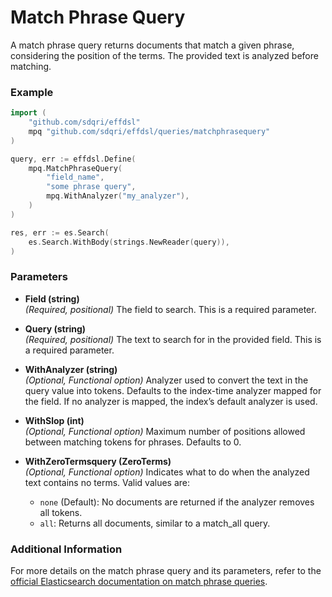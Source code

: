 # Match Phrase Query

A match phrase query returns documents that match a given phrase, considering the position of the terms. The provided text is analyzed before matching.

### Example

```go
import (
	"github.com/sdqri/effdsl"
	mpq "github.com/sdqri/effdsl/queries/matchphrasequery"
)

query, err := effdsl.Define(
    mpq.MatchPhraseQuery(
        "field_name",
        "some phrase query",
        mpq.WithAnalyzer("my_analyzer"),
    )
)

res, err := es.Search(
    es.Search.WithBody(strings.NewReader(query)),
)
```

### Parameters

*   **Field (string)**  
    _(Required, positional)_ The field to search. This is a required parameter.

*   **Query (string)**  
    _(Required, positional)_ The text to search for in the provided field. This is a required parameter.

*   **WithAnalyzer (string)**  
    _(Optional, Functional option)_ Analyzer used to convert the text in the query value into tokens. Defaults to the index-time analyzer mapped for the field. If no analyzer is mapped, the index’s default analyzer is used.

*   **WithSlop (int)**  
    _(Optional, Functional option)_ Maximum number of positions allowed between matching tokens for phrases. Defaults to 0.

*   **WithZeroTermsquery (ZeroTerms)**  
    _(Optional, Functional option)_ Indicates what to do when the analyzed text contains no terms. Valid values are:
    * `none` (Default): No documents are returned if the analyzer removes all tokens.
    * `all`: Returns all documents, similar to a match_all query.

### Additional Information

For more details on the match phrase query and its parameters, refer to the [official Elasticsearch documentation on match phrase queries](https://www.elastic.co/guide/en/elasticsearch/reference/current/query-dsl-match-query-phrase.html).

